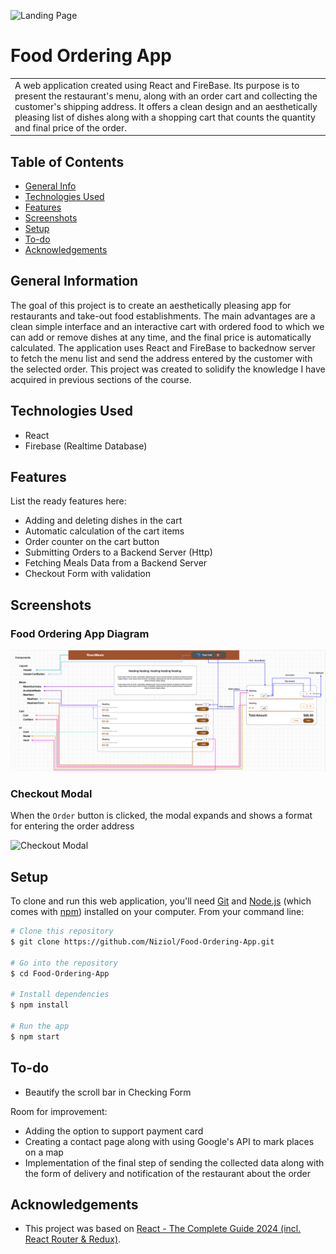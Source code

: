 ![Landing Page](https://github.com/igorantun/node-chat/assets/56153736/cd8cbf8b-1176-47bd-a301-c2095b110b6c)
# Food Ordering App
<table>
<tr>
<td>
  A web application created using React and FireBase. Its purpose is to present the restaurant's menu, along with an order cart and collecting the customer's shipping address. It offers a clean design and an aesthetically pleasing list of dishes along with a shopping cart that counts the quantity and final price of the order.
</td>
</tr>
</table>

## Table of Contents
* [General Info](#general-information)
* [Technologies Used](#technologies-used)
* [Features](#features)
* [Screenshots](#screenshots)
* [Setup](#setup)
* [To-do](#to-do)
* [Acknowledgements](#acknowledgements)


## General Information
The goal of this project is to create an aesthetically pleasing app for restaurants and take-out food establishments. The main advantages are a clean simple interface and an interactive cart with ordered food to which we can add or remove dishes at any time, and the final price is automatically calculated.
The application uses React and FireBase to backednow server to fetch the menu list and send the address entered by the customer with the selected order.
This project was created to solidify the knowledge I have acquired in previous sections of the course.


## Technologies Used
- React
- Firebase (Realtime Database)


## Features
List the ready features here:
- Adding and deleting dishes in the cart
- Automatic calculation of the cart items
- Order counter on the cart button
- Submitting Orders to a Backend Server (Http)
- Fetching Meals Data from a Backend Server
- Checkout Form with validation


## Screenshots

### Food Ordering App Diagram
![Food Ordering App Diagram](./FoodOrderingAppDiagram.png)

### Checkout Modal
When the `Order` button is clicked, the modal expands and shows a format for entering the order address

![Checkout Modal](https://github.com/igorantun/node-chat/assets/56153736/bc39006d-3f7e-486d-ae23-a4dcba198f4a)


## Setup
To clone and run this web application, you'll need [Git](https://git-scm.com) and [Node.js](https://nodejs.org/en/download/) (which comes with [npm](http://npmjs.com)) installed on your computer. From your command line:

```bash
# Clone this repository
$ git clone https://github.com/Niziol/Food-Ordering-App.git

# Go into the repository
$ cd Food-Ordering-App

# Install dependencies
$ npm install

# Run the app
$ npm start
```


## To-do
- Beautify the scroll bar in Checking Form

Room for improvement:
- Adding the option to support payment card
- Creating a contact page along with using Google's API to mark places on a map
- Implementation of the final step of sending the collected data along with the form of delivery and notification of the restaurant about the order


## Acknowledgements
- This project was based on [React - The Complete Guide 2024 (incl. React Router & Redux)](https://www.udemy.com/course/react-the-complete-guide-incl-redux/).
